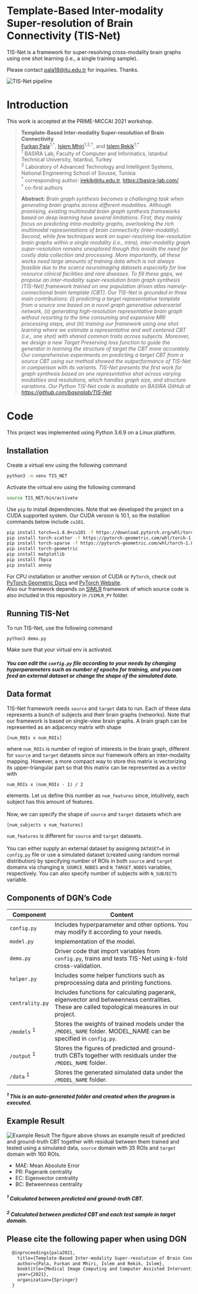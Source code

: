 # Template-Based Inter-modality Super-resolution of Brain Connectivity (TIS-Net)
TIS-Net is a framework for super-resolving cross-modality brain graphs using one shot learning (i.e., a single training sample).

Please contact pala18@itu.edu.tr for inquiries. Thanks. 

![TIS-Net pipeline](main_figure.png)

# Introduction
This work is accepted at the PRIME-MICCAI 2021 workshop. 

> **Template-Based Inter-modality Super-resolution of Brain Connectivity**<br/>
> [Furkan Pala](https://orcid.org/0000-0002-1260-7585)<sup>1,†</sup>, [Islem Mhiri](https://orcid.org/0000-0002-1404-9476)<sup>1,2,†</sup>, and [Islem Rekik](https://orcid.org/0000-0001-5595-6673)<sup>1,*</sup><br/>
> <sup>1</sup> BASIRA Lab, Faculty of Computer and Informatics, Istanbul Technical University, Istanbul, Turkey<br/>
> <sup>2</sup> Laboratory of Advanced Technology and Intelligent Systems, National Engineering School of Sousse, Tunisia<br/>
> <sup>\*</sup> corresponding author: irekik@itu.edu.tr, https://basira-lab.com/<br/>
> <sup>†</sup> co-first authors<br/>
>
> **Abstract:** *Brain graph synthesis becomes a challenging task when generating brain graphs across different modalities. Although promising, existing multimodal brain graph synthesis frameworks based on deep learning have several limitations. First, they mainly focus on predicting intra-modality graphs, overlooking the rich multimodal representations of brain connectivity (inter-modality). Second, while few techniques work on super-resolving low-resolution brain graphs within a single modality (i.e., intra), inter-modality graph super-resolution remains unexplored though this avoids the need for costly data collection and processing. More importantly, all these works need large amounts of training data which is not always feasible due to the scarce neuroimaging datasets especially for low resource clinical facilities and rare diseases. To fill these gaps, we propose an inter-modality super-resolution brain graph synthesis (TIS-Net) framework trained on one population driven atlas namely-connectional brain template (CBT). Our TIS-Net is grounded in three main contributions: (i) predicting a target representative template from a source one based on a novel graph generative adversarial network, (ii) generating high-resolution representative brain graph without resorting to the time consuming and expensive MRI processing steps, and (iii) training our framework using one shot learning where we estimate a representative and well centered CBT (i.e., one shot) with shared common traits across subjects. Moreover, we design a new Target Preserving loss function to guide the generator in learning the structure of target the CBT more accurately. Our comprehensive experiments on predicting a target CBT from a source CBT using our method showed the outperformance of TIS-Net in comparison with its variants. TIS-Net presents the first work for graph synthesis based on one representative shot across varying modalities and resolutions, which handles graph size, and structure variations. Our Python TIS-Net code is available on BASIRA GitHub at https://github.com/basiralab/TIS-Net*

# Code
This project was implemented using Python 3.6.9 on a Linux platform.

## Installation
Create a virtual env using the following command
```sh
python3 -m venv TIS_NET
```
Activate the virtual env using the following command
```sh
source TIS_NET/bin/activate
```
Use `pip` to install dependencies. Note that we developed the project on a CUDA supported system. Our CUDA version is 10.1, so the installion commands below include `cu101`.
```sh
pip install torch==1.8.0+cu101 -f https://download.pytorch.org/whl/torch_stable.html
pip install torch-scatter -f https://pytorch-geometric.com/whl/torch-1.8.0+cu101.html
pip install torch-sparse -f https://pytorch-geometric.com/whl/torch-1.8.0+cu101.html
pip install torch-geometric
pip install matplotlib
pip install fbpca
pip install annoy
```
For CPU installation or another version of CUDA or `PyTorch`, check out [PyTorch Geometric Docs](https://pytorch-geometric.readthedocs.io/en/latest/notes/installation.html) and [PyTorch Website](https://pytorch.org/). <br/>
Also our framework depends on [SIMLR](https://github.com/bowang87/SIMLR_PY) framework of which source code is also included in this repository in `/SIMLR_PY` folder.

## Running TIS-Net
To run TIS-Net, use the following command
```sh
python3 demo.py
```
Make sure that your virtual env is activated.<br/>
##### You can edit the `config.py` file according to your needs by changing hyperparameters such as number of epochs for training, and you can feed an external dataset or change the shape of the simulated data.

## Data format
TIS-Net framework needs `source` and `target` data to run. Each of these data represents a bunch of subjects and their brain graphs (networks). Note that our framework is based on single-view brain graphs. A brain graph can be represented as an adjacency matrix with shape
```
[num_ROIs x num_ROIs]
```
where `num_ROIs` is number of region of interests in the brain graph, different for `source` and `target` datasets since our framework offers an inter-modality mapping. However, a more compact way to store this matrix is vectorizing its upper-triangular part so that this matrix can be represented as a vector with
```
num_ROIs x (num_ROIs - 1) / 2
```
elements. Let us define this number as `num_features` since, intuitively, each subject has this amount of features. <br/><br/>
Now, we can specify the shape of `source` and `target` datasets which are
```
[num_subjects x num_features]
```
`num_features` is different for `source` and `target` datasets.<br/><br/>
You can either supply an external dataset by assigning `DATASET=E` in `config.py` file or use a simulated dataset (created using random normal distribution) by specifying number of ROIs in both `source` and `target` domains via changing `N_SOURCE_NODES` and `N_TARGET_NODES` variables, respectively. You can also specify number of subjects with `N_SUBJECTS` variable.

## Components of DGN’s Code
| Component | Content |
| ------ | ------ |
| `config.py` | Includes hyperparameter and other options. You may modify it according to your needs. |
| `model.py` | Implementation of the model. |
| `demo.py`| Driver code that import variables from `config.py`, trains and tests TIS-Net using k-fold cross-validation.  |
| `helper.py` | Includes some helper functions such as preprocessing data and printing functions. |
| `centrality.py` | Includes functions for calculating pagerank, eigenvector and betweenness centralities. These are called topological measures in our project. |
| `/models` <sup>1</sup> | Stores the weights of trained models under the `/MODEL_NAME` folder. MODEL_NAME can be specified in `config.py`. |
| `/output` <sup>1</sup>  | Stores the figures of predicted and ground-truth CBTs together with residuals under the `/MODEL_NAME` folder. |
| `/data` <sup>1</sup>| Stores the generated simulated data under the `/MODEL_NAME` folder. |
##### <sup>1</sup> This is an auto-generated folder and created when the program is executed.
  
## Example Result
![Example Result](results.png)
The figure above shows an example result of predicted and ground-truth CBT together with residual between them trained and tested using a simulated data, `source` domain with 35 ROIs and `target` domain with 160 ROIs.
* MAE: Mean Absolute Error
* PR: Pagerank centrality
* EC: Eigenvector centrality
* BC: Betweenness centrality

##### <sup>1</sup> Calculated between predicted and ground-truth CBT.<br/>
##### <sup>2</sup> Calculated between predicted CBT and each test sample in target domain.

## Please cite the following paper when using DGN
```latex
  @inproceedings{pala2021,
    title={Template-Based Inter-modality Super-resolution of Brain Connectivity (TIS-Net)},
    author={Pala, Furkan and Mhiri, Islem and Rekik, Islem},
    booktitle={Medical Image Computing and Computer Assisted Intervention},
    year={2021},
    organization={Springer}
  }
```

